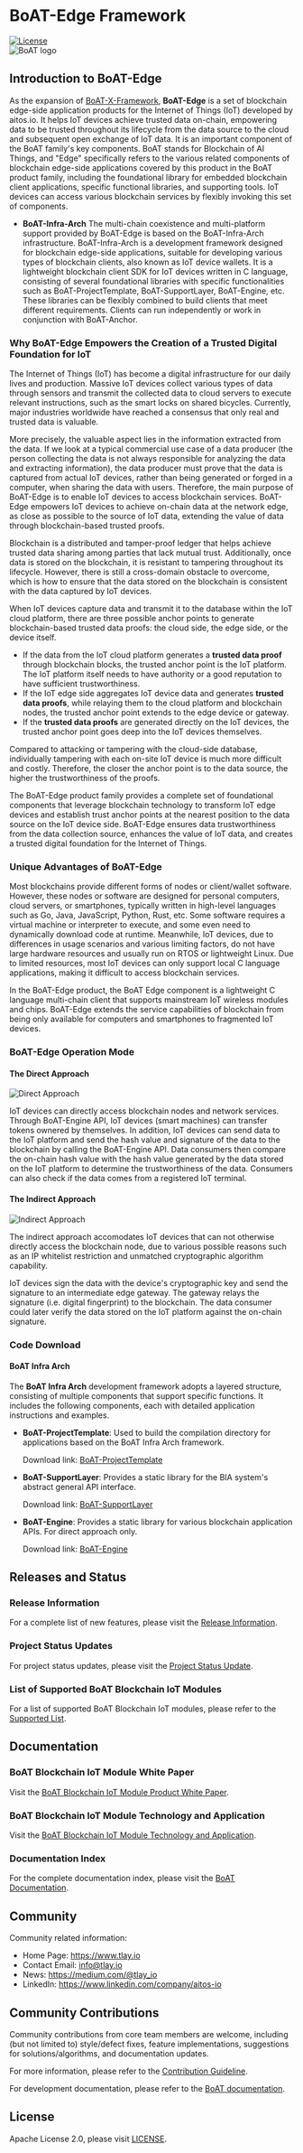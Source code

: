 
# BoAT-Edge Framework
[![License](https://img.shields.io/github/license/boat-x/BoAT-EdgeDocs)](https://github.com/boat-x/BoAT-EdgeDocs/blob/master/LICENSE)  
![BoAT logo](https://boat-x.github.io/BoAT-EdgeDocs/logo/BoAT_RGB_Horizontal_100.png)


## Introduction to BoAT-Edge
As the expansion of [BoAT-X-Framework](https://github.com/aitos-io/BoAT-X-Framework), **BoAT-Edge** is a set of blockchain edge-side application products for the Internet of Things (IoT) developed by aitos.io. It helps IoT devices achieve trusted data on-chain, empowering data to be trusted throughout its lifecycle from the data source to the cloud and subsequent open exchange of IoT data. It is an important component of the BoAT family's key components. BoAT stands for Blockchain of AI Things, and "Edge" specifically refers to the various related components of blockchain edge-side applications covered by this product in the BoAT product family, including the foundational library for embedded blockchain client applications, specific functional libraries, and supporting tools. IoT devices can access various blockchain services by flexibly invoking this set of components.

- **BoAT-Infra-Arch**
  The multi-chain coexistence and multi-platform support provided by BoAT-Edge is based on the BoAT-Infra-Arch infrastructure. BoAT-Infra-Arch is a development framework designed for blockchain edge-side applications, suitable for developing various types of blockchain clients, also known as IoT device wallets.
  It is a lightweight blockchain client SDK for IoT devices written in C language, consisting of several foundational libraries with specific functionalities such as BoAT-ProjectTemplate, BoAT-SupportLayer, BoAT-Engine, etc. These libraries can be flexibly combined to build clients that meet different requirements. Clients can run independently or work in conjunction with BoAT-Anchor.

### Why BoAT-Edge Empowers the Creation of a Trusted Digital Foundation for IoT

The Internet of Things (IoT) has become a digital infrastructure for our daily lives and production. Massive IoT devices collect various types of data through sensors and transmit the collected data to cloud servers to execute relevant instructions, such as the smart locks on shared bicycles. Currently, major industries worldwide have reached a consensus that only real and trusted data is valuable.

More precisely, the valuable aspect lies in the information extracted from the data. If we look at a typical commercial use case of a data producer (the person collecting the data is not always responsible for analyzing the data and extracting information), the data producer must prove that the data is captured from actual IoT devices, rather than being generated or forged in a computer, when sharing the data with users. Therefore, the main purpose of BoAT-Edge is to enable IoT devices to access blockchain services. BoAT-Edge empowers IoT devices to achieve on-chain data at the network edge, as close as possible to the source of IoT data, extending the value of data through blockchain-based trusted proofs.

Blockchain is a distributed and tamper-proof ledger that helps achieve trusted data sharing among parties that lack mutual trust. Additionally, once data is stored on the blockchain, it is resistant to tampering throughout its lifecycle. However, there is still a cross-domain obstacle to overcome, which is how to ensure that the data stored on the blockchain is consistent with the data captured by IoT devices.

When IoT devices capture data and transmit it to the database within the IoT cloud platform, there are three possible anchor points to generate blockchain-based trusted data proofs: the cloud side, the edge side, or the device itself.

- If the data from the IoT cloud platform generates a **trusted data proof** through blockchain blocks, the trusted anchor point is the IoT platform. The IoT platform itself needs to have authority or a good reputation to have sufficient trustworthiness.
- If the IoT edge side aggregates IoT device data and generates **trusted data proofs**, while relaying them to the cloud platform and blockchain nodes, the trusted anchor point extends to the edge device or gateway.
- If the **trusted data proofs** are generated directly on the IoT devices, the trusted anchor point goes deep into the IoT devices themselves.

Compared to attacking or tampering with the cloud-side database, individually tampering with each on-site IoT device is much more difficult and costly. Therefore, the closer the anchor point is to the data source, the higher the trustworthiness of the proofs.

The BoAT-Edge product family provides a complete set of foundational components that leverage blockchain technology to transform IoT edge devices and establish trust anchor points at the nearest position to the data source on the IoT device side. BoAT-Edge ensures data trustworthiness from the data collection source, enhances the value of IoT data, and creates a trusted digital foundation for the Internet of Things.


### Unique Advantages of BoAT-Edge

Most blockchains provide different forms of nodes or client/wallet software. However, these nodes or software are designed for personal computers, cloud servers, or smartphones, typically written in high-level languages such as Go, Java, JavaScript, Python, Rust, etc. Some software requires a virtual machine or interpreter to execute, and some even need to dynamically download code at runtime. Meanwhile, IoT devices, due to differences in usage scenarios and various limiting factors, do not have large hardware resources and usually run on RTOS or lightweight Linux. Due to limited resources, most IoT devices can only support local C language applications, making it difficult to access blockchain services.

In the BoAT-Edge product, the BoAT Edge component is a lightweight C language multi-chain client that supports mainstream IoT wireless modules and chips. BoAT-Edge extends the service capabilities of blockchain from being only available for computers and smartphones to fragmented IoT devices.

### BoAT-Edge Operation Mode

#### The Direct Approach

![Direct Approach](https://boat-x.github.io/BoAT-EdgeDocs/en-us/images/BoAT_README_Direct_Approach.png)

IoT devices can directly access blockchain nodes and network services. Through BoAT-Engine API, IoT devices (smart machines) can transfer tokens ownered by themselves. In addition, IoT devices can send data to the IoT platform and send the hash value and signature of the data to the blockchain by calling the BoAT-Engine API. Data consumers then compare the on-chain hash value with the hash value generated by the data stored on the IoT platform to determine the trustworthiness of the data. Consumers can also check if the data comes from a registered IoT terminal.

#### The Indirect Approach

![Indirect Approach](https://boat-x.github.io/BoAT-EdgeDocs/en-us/images/BoAT_README_Indirect_Approach.png)

The indirect approach accomodates IoT devices that can not otherwise directly access the blockchain node, due to various possible reasons such as an IP whitelist restriction and unmatched cryptographic algorithm capability.

IoT devices sign the data with the device's cryptographic key and send the signature to an intermediate edge gateway. The gateway relays the signature (i.e. digital fingerprint) to the blockchain. The data consumer could later verify the data stored on the IoT platform against the on-chain signature.



### Code Download

#### BoAT Infra Arch

The **BoAT Infra Arch** development framework adopts a layered structure, consisting of multiple components that support specific functions. It includes the following components, each with detailed application instructions and examples.

- **BoAT-ProjectTemplate**: Used to build the compilation directory for applications based on the BoAT Infra Arch framework.

  Download link: [BoAT-ProjectTemplate](https://github.com/boat-x/BoAT-ProjectTemplate)

- **BoAT-SupportLayer**: Provides a static library for the BIA system's abstract general API interface.

  Download link: [BoAT-SupportLayer](https://github.com/boat-x/BoAT-SupportLayer)

- **BoAT-Engine**: Provides a static library for various blockchain application APIs. For direct approach only.

  Download link: [BoAT-Engine](https://github.com/boat-x/BoAT-Engine)


## Releases and Status

### Release Information
For a complete list of new features, please visit the [Release Information](https://github.com/boat-x/BoAT-EdgeDocs/blob/main/BoATInfraArch_Releases.md).

### Project Status Updates
For project status updates, please visit the [Project Status Update](https://github.com/boat-x/project-status-update).

### List of Supported BoAT Blockchain IoT Modules
For a list of supported BoAT Blockchain IoT modules, please refer to the [Supported List](./SUPPORTED_LIST.md).

## Documentation

### BoAT Blockchain IoT Module White Paper
Visit the [BoAT Blockchain IoT Module Product White Paper](https://boat-x.github.io/BoAT-EdgeDocs/en-us/BoAT_Blockchain_IoT_Module_Product_White_Paper_en.pdf).

### BoAT Blockchain IoT Module Technology and Application
Visit the [BoAT Blockchain IoT Module Technology and Application](https://boat-x.github.io/BoAT-EdgeDocs/en-us/BoAT_Blockchain_IoT_Module_Technology_and_Application_en.pdf).

### Documentation Index
For the complete documentation index, please visit the [BoAT Documentation](https://boat-x.github.io/BoAT-EdgeDocs).



## Community
Community related information:
+ Home Page: https://www.tlay.io
+ Contact Email: info@tlay.io
+ News: https://medium.com/@tlay_io
+ LinkedIn: https://www.linkedin.com/company/aitos-io

## Community Contributions
Community contributions from core team members are welcome, including (but not limited to) style/defect fixes, feature implementations, suggestions for solutions/algorithms, and documentation updates.

For more information, please refer to the [Contribution Guideline](./CONTRIBUTING.md).

For development documentation, please refer to the [BoAT documentation](https://boat-x.github.io/BoAT-EdgeDocs).

## License

Apache License 2.0, please visit [LICENSE](./LICENSE).


